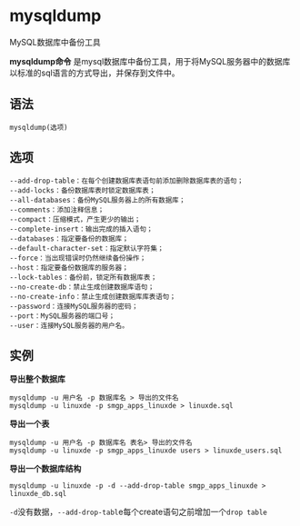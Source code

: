 mysqldump
===

MySQL数据库中备份工具


**mysqldump命令** 是mysql数据库中备份工具，用于将MySQL服务器中的数据库以标准的sql语言的方式导出，并保存到文件中。

##  语法

```
mysqldump(选项)
```

##  选项

```
--add-drop-table：在每个创建数据库表语句前添加删除数据库表的语句；
--add-locks：备份数据库表时锁定数据库表；
--all-databases：备份MySQL服务器上的所有数据库；
--comments：添加注释信息；
--compact：压缩模式，产生更少的输出；
--complete-insert：输出完成的插入语句；
--databases：指定要备份的数据库；
--default-character-set：指定默认字符集；
--force：当出现错误时仍然继续备份操作；
--host：指定要备份数据库的服务器；
--lock-tables：备份前，锁定所有数据库表；
--no-create-db：禁止生成创建数据库语句；
--no-create-info：禁止生成创建数据库库表语句；
--password：连接MySQL服务器的密码；
--port：MySQL服务器的端口号；
--user：连接MySQL服务器的用户名。
```

##  实例

 **导出整个数据库** 

```
mysqldump -u 用户名 -p 数据库名 > 导出的文件名
mysqldump -u linuxde -p smgp_apps_linuxde > linuxde.sql
```

 **导出一个表** 

```
mysqldump -u 用户名 -p 数据库名 表名> 导出的文件名
mysqldump -u linuxde -p smgp_apps_linuxde users > linuxde_users.sql
```

 **导出一个数据库结构** 

```
mysqldump -u linuxde -p -d --add-drop-table smgp_apps_linuxde > linuxde_db.sql
```

`-d`没有数据，`--add-drop-tabl`e每个create语句之前增加一个`drop table`


